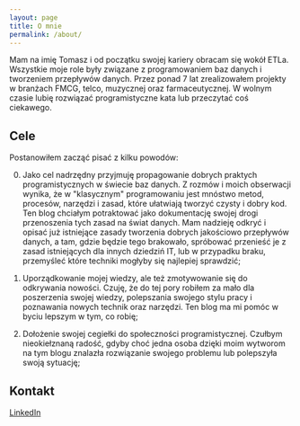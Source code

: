 ```yaml
---
layout: page
title: O mnie
permalink: /about/
---
```


Mam na imię Tomasz i od początku swojej kariery obracam się wokół ETLa. Wszystkie moje role były związane z programowaniem
baz danych i tworzeniem przepływów danych. Przez ponad 7 lat zrealizowałem projekty w branżach FMCG,
telco, muzycznej oraz farmaceutycznej. W wolnym czasie lubię rozwiązać programistyczne kata lub przeczytać coś ciekawego.


## Cele
Postanowiłem zacząć pisać z kilku powodów:

0. Jako cel nadrzędny przyjmuję propagowanie dobrych praktych programistycznych w świecie baz danych. Z rozmów i moich
obserwacji wynika, że w "klasycznym" programowaniu jest mnóstwo metod, procesów, narzędzi i zasad,
które ułatwiają tworzyć czysty i dobry kod. 
Ten blog chciałym potraktować jako dokumentację swojej drogi przenoszenia tych zasad na świat danych.
Mam nadzieję odkryć i opisać już istniejące zasady tworzenia dobrych jakościowo przepływów danych,
a tam, gdzie będzie tego brakowało, spróbować przenieść je z zasad istniejących dla innych dziedziń
IT, lub w przypadku braku, przemyśleć które techniki mogłyby się najlepiej sprawdzić;


1. Uporządkowanie mojej wiedzy, ale też zmotywowanie się do odkrywania nowości. Czuję, że do tej pory
robiłem za mało dla poszerzenia swojej wiedzy, polepszania swojego stylu pracy i poznawania nowych
technik oraz narzędzi. Ten blog ma mi pomóc w byciu lepszym w tym, co robię;


2. Dołożenie swojej cegiełki do społeczności programistycznej. Czułbym nieokiełznaną radość, gdyby
choć jedna osoba dzięki moim wytworom na tym blogu znalazła rozwiązanie swojego problemu
lub polepszyła swoją sytuację; 


## Kontakt
[LinkedIn](https://www.linkedin.com/in/tomasz-kiap%C5%9Bnia-ab548714/)
